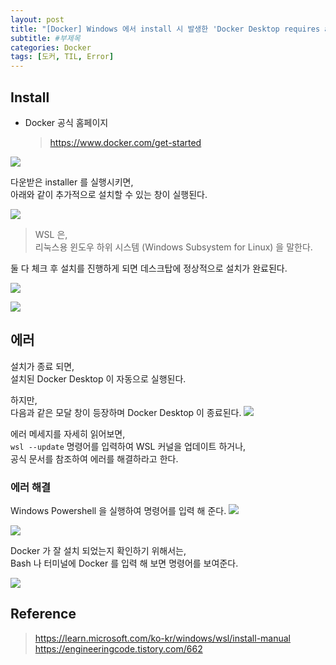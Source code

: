 ```yaml
---
layout: post
title: "[Docker] Windows 에서 install 시 발생한 'Docker Desktop requires a newer WSL kernel version.' 에러"
subtitle: #부제목
categories: Docker
tags: [도커, TIL, Error]
---
```


## Install

- Docker 공식 홈페이지
  > <https://www.docker.com/get-started>

![](https://img1.daumcdn.net/thumb/R1280x0/?scode=mtistory2&fname=https%3A%2F%2Fblog.kakaocdn.net%2Fdn%2FbCSdlt%2Fbtr7HhIkADT%2FcaqraWx9iC2tygx1tg2fCk%2Fimg.png)

다운받은 installer 를 실행시키면, <br>
아래와 같이 추가적으로 설치할 수 있는 창이 실행된다.

![](https://img1.daumcdn.net/thumb/R1280x0/?scode=mtistory2&fname=https%3A%2F%2Fblog.kakaocdn.net%2Fdn%2Fdu0a31%2Fbtr7R23331z%2F2riosWX3X77z5tOFxyUKK1%2Fimg.png)

> WSL 은,<br>
> 리눅스용 윈도우 하위 시스템 (Windows Subsystem for Linux) 을 말한다.

둘 다 체크 후 설치를 진행하게 되면 데스크탑에 정상적으로 설치가 완료된다.<bR>

![](https://img1.daumcdn.net/thumb/R1280x0/?scode=mtistory2&fname=https%3A%2F%2Fblog.kakaocdn.net%2Fdn%2FswgSE%2Fbtr7OLPzS51%2FrtADmCLiXRnfYhOVuil4mK%2Fimg.png)

![](https://img1.daumcdn.net/thumb/R1280x0/?scode=mtistory2&fname=https%3A%2F%2Fblog.kakaocdn.net%2Fdn%2FoT36C%2Fbtr7StAo1Wp%2FSNCnYz7zO1Xk3Ik7S8Yhm1%2Fimg.png)

## 에러

설치가 종료 되면,<br>
설치된 Docker Desktop 이 자동으로 실행된다.

하지만,<br>
다음과 같은 모달 창이 등장하며 Docker Desktop 이 종료된다.
![](https://img1.daumcdn.net/thumb/R1280x0/?scode=mtistory2&fname=https%3A%2F%2Fblog.kakaocdn.net%2Fdn%2FkWy5P%2Fbtr7MVdTBQ3%2FwTSdkcHweSqyiLmg44yJLK%2Fimg.png)

에러 메세지를 자세히 읽어보면,<br>
`wsl --update` 명령어를 입력하여 WSL 커널을 업데이트 하거나,<bR>
공식 문서를 참조하여 에러를 해결하라고 한다.

### 에러 해결

Windows Powershell 을 실행하여 명령어를 입력 해 준다.
![](https://img1.daumcdn.net/thumb/R1280x0/?scode=mtistory2&fname=https%3A%2F%2Fblog.kakaocdn.net%2Fdn%2FmoYsL%2Fbtr7Ooz66ts%2Fah3O5MnCpnjy4X0I9isMAK%2Fimg.png)

![](https://img1.daumcdn.net/thumb/R1280x0/?scode=mtistory2&fname=https%3A%2F%2Fblog.kakaocdn.net%2Fdn%2FObnIX%2Fbtr7R234gwT%2FK3UD22PWwQw5TGwS91MRzK%2Fimg.png)

Docker 가 잘 설치 되었는지 확인하기 위해서는,<br>
Bash 나 터미널에 Docker 를 입력 해 보면 명령어를 보여준다.

![](https://img1.daumcdn.net/thumb/R1280x0/?scode=mtistory2&fname=https%3A%2F%2Fblog.kakaocdn.net%2Fdn%2Fdt4yw9%2Fbtr7PpL3PLc%2FoV1abP6K22u59yFfKCLJ01%2Fimg.png)

## Reference

> <https://learn.microsoft.com/ko-kr/windows/wsl/install-manual><br><https://engineeringcode.tistory.com/662>
